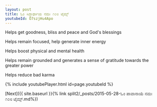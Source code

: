 ```yaml
---
layout: post
title: ಓಂ ಸಿದ್ಧಾರ್ಥಾಯ ನಮಃ ೧೦೮ ಟೈಮ್ಸ್
youtubeId: O7szjHu4Apo
---
```

 
 
Helps get goodness, bliss and peace and God's blessings
 
Helps remain focused, help generate inner energy 
 
Helps boost physical and mental health 
 
Helps remain grounded and generates a sense of gratitude towards the greater power 
 
Helps reduce bad karma
 
 
 
 


{% include youtubePlayer.html id=page.youtubeId %}
 
[Next]({{ site.baseurl }}{% link  split2/_posts/2015-05-28-ಓಂ ಪಾವಾನಾಯೆ ನಮಃ ೧೦೮ ಟೈಮ್ಸ್.md%})
 
